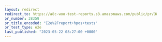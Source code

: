 ```yaml
---
layout: redirect
redirect_to: https://a8c-woo-test-reports.s3.amazonaws.com/public/pr/38359/hpos/e2e/index.html
pr_number: 38359
pr_title_encoded: "E2e%2Freport+hpos+tests"
pr_test_type: e2e
last_published: "2023-05-22 08:27:00 +0000"
---
```


